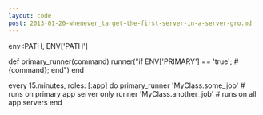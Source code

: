 ```yaml
---
layout: code
post: 2013-01-20-whenever_target-the-first-server-in-a-server-gro.md
---
```



env :PATH, ENV['PATH']

def primary_runner(command)
  runner("if ENV['PRIMARY'] == 'true'; #{command}; end")
end

every 15.minutes, roles: [:app] do
  primary_runner 'MyClass.some_job' # runs on primary app server only
  runner 'MyClass.another_job' # runs on all app servers
end
